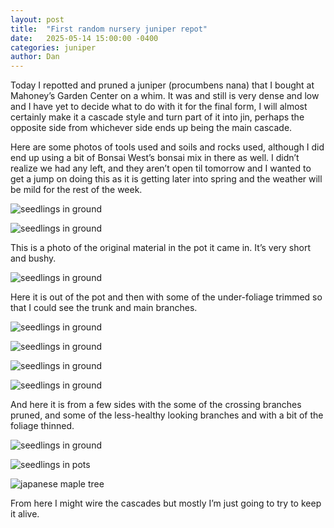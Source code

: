 ```yaml
---
layout: post
title:  "First random nursery juniper repot"
date:   2025-05-14 15:00:00 -0400
categories: juniper
author: Dan
---
```

Today I repotted and pruned a juniper (procumbens nana) that I bought at Mahoney’s Garden Center on a whim. It was and still is very dense and low and I have yet to decide what to do with it for the final form, I will almost certainly make it a cascade style and turn part of it into jin, perhaps the opposite side from whichever side ends up being the main cascade.

Here are some photos of tools used and soils and rocks used, although I did end up using a bit of Bonsai West’s bonsai mix in there as well. I didn’t realize we had any left, and they aren’t open til tomorrow and I wanted to get a jump on doing this as it is getting later into spring and the weather will be mild for the rest of the week.

![seedlings in ground](/assets/images/2025-05-14-tools.jpg)

![seedlings in ground](/assets/images/2025-05-14-soil-and-pots.jpg)

This is a photo of the original material in the pot it came in. It’s very short and bushy.

![seedlings in ground](/assets/images/2025-05-14-original-juniper-view.jpg)

Here it is out of the pot and then with some of the under-foliage trimmed so that I could see the trunk and main branches. 

![seedlings in ground](/assets/images/2025-05-14-out-of-the-pot.jpg)

![seedlings in ground](/assets/images/2025-05-14-trimmed-roots-view-1.jpg)

![seedlings in ground](/assets/images/2025-05-14-trimmed-roots-underside-view.jpg)

![seedlings in ground](/assets/images/2025-05-14-trimmed-roots-view-2.jpg)

And here it is from a few sides with the some of the crossing branches pruned, and some of the less-healthy looking branches and with a bit of the foliage thinned.

![seedlings in ground](/assets/images/2025-05-14-repotted-view-1.jpg)

![seedlings in pots](/assets/images/2025-05-14-potted-view-2.jpg)

![japanese maple tree](/assets/images/2025-05-14-potted-view-3.jpg)

From here I might wire the cascades but mostly I’m just going to try to keep it alive. 
